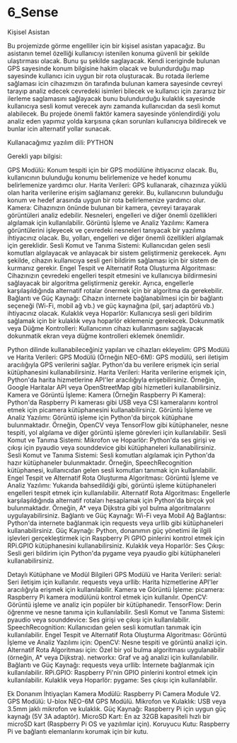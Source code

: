# 6_Sense
Kişisel Asistan

Bu projemizde görme engelliler için bir kişisel asistan yapacağız. Bu asistanın temel özelliği kullanıcıyı istenilen konuma güvenli bir şekilde ulaştırması olacak. Bunu şu şekilde saglayacak.
Kendi iceriginde bulunan GPS sayesinde konum bilgisine hakim olacak ve bulundurduğu map sayesinde kullanıcı icin uygun bir rota oluşturacak. Bu rotada ilerleme sağlaması icin cihazımızın ön tarafında bulunan kamera sayesinde cevreyi tarayıp analiz edecek cevredeki isimleri bilecek ve kullanıcı için zararsız bir ilerleme saglamasını sağlayacak bunu bulundurduğu kulaklık sayesinde kullanıcıya sesli komut verecek aynı zamanda kullanıcıdan da sesli komut alabilecek.
Bu projede önemli faktör kamera sayesinde yönlendirdiği yolu analiz eden yapımız yolda karşısına çıkan sorunları kullanıcıya bildirecek ve bunlar icin alternatif yollar sunacak.

Kullanacağımız yazılım dili: PYTHON

Gerekli yapı bilgisi:

GPS Modülü: Konum tespiti için bir GPS modülüne ihtiyacınız olacak. Bu, kullanıcının bulunduğu konumu belirlemenize ve hedef konumu belirlemenize yardımcı olur.
Harita Verileri: GPS kullanarak, cihazınıza yüklü olan harita verilerine erişim sağlamanız gerekir. Bu, kullanıcının bulunduğu konum ve hedef arasında uygun bir rota belirlemenize yardımcı olur.
Kamera: Cihazınızın önünde bulunan bir kamera, çevreyi tarayarak görüntüleri analiz edebilir. Nesneleri, engelleri ve diğer önemli özellikleri algılamak için kullanılabilir.
Görüntü İşleme ve Analiz Yazılımı: Kamera görüntülerini işleyecek ve çevredeki nesneleri tanıyacak bir yazılıma ihtiyacınız olacak. Bu, yolları, engelleri ve diğer önemli özellikleri algılamak için gereklidir.
Sesli Komut ve Tanıma Sistemi: Kullanıcıdan gelen sesli komutları algılayacak ve anlayacak bir sistem geliştirmeniz gerekecek. Aynı şekilde, cihazın kullanıcıya sesli geri bildirim sağlaması için bir sistem de kurmanız gerekir.
Engel Tespit ve Alternatif Rota Oluşturma Algoritması: Cihazınızın çevredeki engelleri tespit etmesini ve kullanıcıya bildirmesini sağlayacak bir algoritma geliştirmeniz gerekir. Ayrıca, engellerle karşılaşıldığında alternatif rotalar önermek için bir algoritma da gerekebilir.
Bağlantı ve Güç Kaynağı: Cihazın internete bağlanabilmesi için bir bağlantı seçeneği (Wi-Fi, mobil ağ vb.) ve güç kaynağına (pil, şarj adaptörü vb.) ihtiyacınız olacak.
Kulaklık veya Hoparlör: Kullanıcıya sesli geri bildirim sağlamak için bir kulaklık veya hoparlör eklemeniz gerekecek.
Dokunmatik veya Düğme Kontrolleri: Kullanıcının cihazı kullanmasını sağlayacak dokunmatik ekran veya düğme kontrolleri eklemek önemlidir.


Python dilinde kullanabileceğiniz yapıları ve cihazları ekleyelim:
GPS Modülü ve Harita Verileri:
GPS Modülü (Örneğin NEO-6M): GPS modülü, seri iletişim aracılığıyla GPS verilerini sağlar. Python'da bu verilere erişmek için serial kütüphanesini kullanabilirsiniz.
Harita Verileri: Harita verilerine erişmek için, Python'da harita hizmetlerine API'ler aracılığıyla erişebilirsiniz. Örneğin, Google Haritalar API veya OpenStreetMap gibi hizmetleri kullanabilirsiniz.
Kamera ve Görüntü İşleme:
Kamera (Örneğin Raspberry Pi Kamera): Python'da Raspberry Pi kamerası gibi USB veya CSI kameralarını kontrol etmek için picamera kütüphanesini kullanabilirsiniz.
Görüntü İşleme ve Analiz Yazılımı: Görüntü işleme için Python'da birçok kütüphane bulunmaktadır. Örneğin, OpenCV veya TensorFlow gibi kütüphaneler, nesne tespiti, yol algılama ve diğer görüntü işleme görevleri için kullanılabilir.
Sesli Komut ve Tanıma Sistemi:
Mikrofon ve Hoparlör: Python'da ses girişi ve çıkışı için pyaudio veya sounddevice gibi kütüphaneleri kullanabilirsiniz.
Sesli Komut ve Tanıma Sistemi: Sesli komutları algılamak için Python'da hazır kütüphaneler bulunmaktadır. Örneğin, SpeechRecognition kütüphanesi, kullanıcıdan gelen sesli komutları tanımak için kullanılabilir.
Engel Tespit ve Alternatif Rota Oluşturma Algoritması:
Görüntü İşleme ve Analiz Yazılımı: Yukarıda bahsedildiği gibi, görüntü işleme kütüphaneleri engelleri tespit etmek için kullanılabilir.
Alternatif Rota Algoritması: Engellerle karşılaşıldığında alternatif rotaları hesaplamak için Python'da birçok yol bulunmaktadır. Örneğin, A* veya Dijkstra gibi yol bulma algoritmalarını uygulayabilirsiniz.
Bağlantı ve Güç Kaynağı:
Wi-Fi veya Mobil Ağ Bağlantısı: Python'da internete bağlanmak için requests veya urllib gibi kütüphaneleri kullanabilirsiniz.
Güç Kaynağı: Python, donanımın güç yönetimi ile ilgili işlevleri gerçekleştirmek için Raspberry Pi GPIO pinlerini kontrol etmek için RPi.GPIO kütüphanesini kullanabilirsiniz.
Kulaklık veya Hoparlör:
Ses Çıkışı: Sesli geri bildirim için Python'da pygame veya pyaudio gibi kütüphaneleri kullanabilirsiniz.

Detaylı Kütüphane ve Modül Bilgileri
GPS Modülü ve Harita Verileri:
serial: Seri iletişim için kullanılır.
requests veya urllib: Harita hizmetlerine API'ler aracılığıyla erişmek için kullanılabilir.
Kamera ve Görüntü İşleme:
picamera: Raspberry Pi kamera modülünü kontrol etmek için kullanılır.
OpenCV: Görüntü işleme ve analiz için popüler bir kütüphanedir.
TensorFlow: Derin öğrenme ve nesne tanıma için kullanılabilir.
Sesli Komut ve Tanıma Sistemi:
pyaudio veya sounddevice: Ses girişi ve çıkışı için kullanılabilir.
SpeechRecognition: Kullanıcıdan gelen sesli komutları tanımak için kullanılabilir.
Engel Tespit ve Alternatif Rota Oluşturma Algoritması:
Görüntü İşleme ve Analiz Yazılımı için:
OpenCV: Nesne tespiti ve görüntü analizi için.
Alternatif Rota Algoritması için:
Özel bir yol bulma algoritması uygulanabilir (örneğin, A* veya Dijkstra).
networkx: Graf ve ağ analizi için kullanılabilir.
Bağlantı ve Güç Kaynağı:
requests veya urllib: İnternete bağlanmak için kullanılabilir.
RPi.GPIO: Raspberry Pi'nin GPIO pinlerini kontrol etmek için kullanılabilir.
Kulaklık veya Hoparlör:
pygame: Ses çıkışı için kullanılabilir.

Ek Donanım İhtiyaçları
Kamera Modülü: Raspberry Pi Camera Module V2.
GPS Modülü: U-blox NEO-6M GPS Modülü.
Mikrofon ve Kulaklık: USB veya 3.5mm jaklı mikrofon ve kulaklık.
Güç Kaynağı: Raspberry Pi için uygun güç kaynağı (5V 3A adaptör).
MicroSD Kart: En az 32GB kapasiteli hızlı bir microSD kart (Raspberry Pi OS ve yazılımlar için).
Koruyucu Kutu: Raspberry Pi ve bağlantı elemanlarını korumak için bir kutu.
